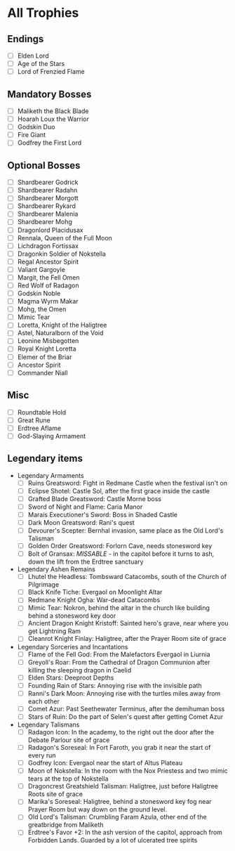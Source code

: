 All Trophies
============


Endings
-------

- [ ] Elden Lord
- [ ] Age of the Stars
- [ ] Lord of Frenzied Flame

Mandatory Bosses
----------------
- [ ] Maliketh the Black Blade
- [ ] Hoarah Loux the Warrior
- [ ] Godskin Duo
- [ ] Fire Giant
- [ ] Godfrey the First Lord

Optional Bosses
---------------

- [ ] Shardbearer Godrick
- [ ] Shardbearer Radahn
- [ ] Shardbearer Morgott
- [ ] Shardbearer Rykard
- [ ] Shardbearer Malenia
- [ ] Shardbearer Mohg
- [ ] Dragonlord Placidusax
- [ ] Rennala, Queen of the Full Moon
- [ ] Lichdragon Fortissax
- [ ] Dragonkin Soldier of Nokstella
- [ ] Regal Ancestor Spirit
- [ ] Valiant Gargoyle
- [ ] Margit, the Fell Omen
- [ ] Red Wolf of Radagon
- [ ] Godskin Noble
- [ ] Magma Wyrm Makar
- [ ] Mohg, the Omen
- [ ] Mimic Tear
- [ ] Loretta, Knight of the Haligtree 
- [ ] Astel, Naturalborn of the Void
- [ ] Leonine Misbegotten
- [ ] Royal Knight Loretta
- [ ] Elemer of the Briar
- [ ] Ancestor Spirit
- [ ] Commander Niall

Misc
----

- [ ] Roundtable Hold
- [ ] Great Rune
- [ ] Erdtree Aflame
- [ ] God-Slaying Armament

Legendary items
---------------

- Legendary Armaments
    - [ ] Ruins Greatsword: Fight in Redmane Castle when the festival isn't on
    - [ ] Eclipse Shotel: Castle Sol, after the first grace inside the castle
    - [ ] Grafted Blade Greatsword: Castle Morne boss
    - [ ] Sword of Night and Flame: Caria Manor
    - [ ] Marais Executioner's Sword: Boss in Shaded Castle
    - [ ] Dark Moon Greatsword: Rani's quest
    - [ ] Devourer's Scepter: Bernhal invasion, same place as the Old Lord's Talisman
    - [ ] Golden Order Greatsword: Forlorn Cave, needs stonesword key
    - [ ] Bolt of Gransax: *MISSABLE* - in the capitol before it turns to ash, down the lift from the Erdtree sanctuary

- Legendary Ashen Remains
    - [ ] Lhutel the Headless: Tombsward Catacombs, south of the Church of Pilgrimage
    - [ ] Black Knife Tiche: Evergaol on Moonlight Altar
    - [ ] Redmane Knight Ogha: War-dead Catacombs
    - [ ] Mimic Tear: Nokron, behind the altar in the church like building behind a stonesword key door
    - [ ] Ancient Dragon Knight Kristoff: Sainted hero's grave, near where you get Lightning Ram
    - [ ] Cleanrot Knight Finlay: Haligtree, after the Prayer Room site of grace

- Legendary Sorceries and Incantations
    - [ ] Flame of the Fell God: From the Malefactors Evergaol in Liurnia
    - [ ] Greyoll's Roar: From the Cathedral of Dragon Communion after killing the sleeping dragon in Caelid
    - [ ] Elden Stars: Deeproot Depths
    - [ ] Founding Rain of Stars: Annoying rise with the invisible path
    - [ ] Ranni's Dark Moon: Annoying rise with the turtles miles away from each other
    - [ ] Comet Azur: Past Seethewater Terminus, after the demihuman boss
    - [ ] Stars of Ruin: Do the part of Selen's quest after getting Comet Azur

- Legendary Talismans
    - [ ] Radagon Icon: In the academy, to the right out the door after the Debate Parlour site of grace
    - [ ] Radagon's Soreseal: In Fort Faroth, you grab it near the start of every run
    - [ ] Godfrey Icon: Evergaol near the start of Altus Plateau
    - [ ] Moon of Nokstella: In the room with the Nox Priestess and two mimic tears at the top of Nokstella
    - [ ] Dragoncrest Greatshield Talisman: Haligtree, just before Haligtree Roots site of grace
    - [ ] Marika's Soreseal: Haligtree, behind a stonesword key fog near Prayer Room but way down on the ground level.
    - [ ] Old Lord's Talisman: Crumbling Faram Azula, other end of the greatbridge from Maliketh
    - [ ] Erdtree's Favor +2: In the ash version of the capitol, approach from Forbidden Lands. Guarded by a lot of ulcerated tree spirits
